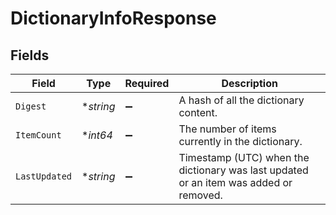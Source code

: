 # DictionaryInfoResponse


## Fields

| Field                                                                                 | Type                                                                                  | Required                                                                              | Description                                                                           |
| ------------------------------------------------------------------------------------- | ------------------------------------------------------------------------------------- | ------------------------------------------------------------------------------------- | ------------------------------------------------------------------------------------- |
| `Digest`                                                                              | **string*                                                                             | :heavy_minus_sign:                                                                    | A hash of all the dictionary content.                                                 |
| `ItemCount`                                                                           | **int64*                                                                              | :heavy_minus_sign:                                                                    | The number of items currently in the dictionary.                                      |
| `LastUpdated`                                                                         | **string*                                                                             | :heavy_minus_sign:                                                                    | Timestamp (UTC) when the dictionary was last updated or an item was added or removed. |